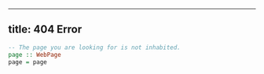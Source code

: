 ----
title: 404 Error
----

``` haskell
-- The page you are looking for is not inhabited.
page :: WebPage
page = page
```